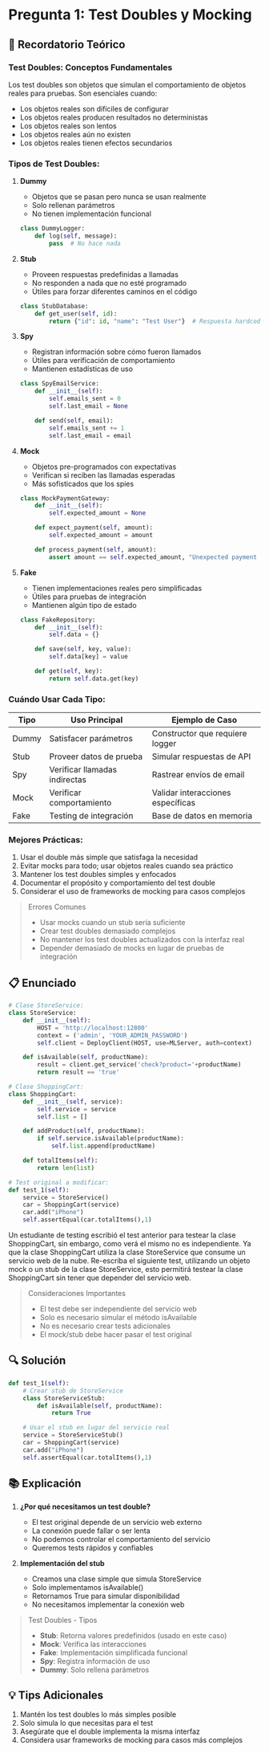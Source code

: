 # Pregunta 1: Test Doubles y Mocking

## 📖 Recordatorio Teórico

### Test Doubles: Conceptos Fundamentales

Los test doubles son objetos que simulan el comportamiento de objetos reales para pruebas. Son esenciales cuando:

- Los objetos reales son difíciles de configurar
- Los objetos reales producen resultados no deterministas
- Los objetos reales son lentos
- Los objetos reales aún no existen
- Los objetos reales tienen efectos secundarios

### Tipos de Test Doubles:

1. **Dummy**

   - Objetos que se pasan pero nunca se usan realmente
   - Solo rellenan parámetros
   - No tienen implementación funcional

   ```python
   class DummyLogger:
       def log(self, message):
           pass  # No hace nada
   ```

2. **Stub**

   - Proveen respuestas predefinidas a llamadas
   - No responden a nada que no esté programado
   - Útiles para forzar diferentes caminos en el código

   ```python
   class StubDatabase:
       def get_user(self, id):
           return {"id": id, "name": "Test User"}  # Respuesta hardcodeada
   ```

3. **Spy**

   - Registran información sobre cómo fueron llamados
   - Útiles para verificación de comportamiento
   - Mantienen estadísticas de uso

   ```python
   class SpyEmailService:
       def __init__(self):
           self.emails_sent = 0
           self.last_email = None

       def send(self, email):
           self.emails_sent += 1
           self.last_email = email
   ```

4. **Mock**

   - Objetos pre-programados con expectativas
   - Verifican si reciben las llamadas esperadas
   - Más sofisticados que los spies

   ```python
   class MockPaymentGateway:
       def __init__(self):
           self.expected_amount = None

       def expect_payment(self, amount):
           self.expected_amount = amount

       def process_payment(self, amount):
           assert amount == self.expected_amount, "Unexpected payment amount"
   ```

5. **Fake**

   - Tienen implementaciones reales pero simplificadas
   - Útiles para pruebas de integración
   - Mantienen algún tipo de estado

   ```python
   class FakeRepository:
       def __init__(self):
           self.data = {}

       def save(self, key, value):
           self.data[key] = value

       def get(self, key):
           return self.data.get(key)
   ```

### Cuándo Usar Cada Tipo:

| Tipo  | Uso Principal                 | Ejemplo de Caso                   |
| ----- | ----------------------------- | --------------------------------- |
| Dummy | Satisfacer parámetros         | Constructor que requiere logger   |
| Stub  | Proveer datos de prueba       | Simular respuestas de API         |
| Spy   | Verificar llamadas indirectas | Rastrear envíos de email          |
| Mock  | Verificar comportamiento      | Validar interacciones específicas |
| Fake  | Testing de integración        | Base de datos en memoria          |

### Mejores Prácticas:

1. Usar el double más simple que satisfaga la necesidad
2. Evitar mocks para todo; usar objetos reales cuando sea práctico
3. Mantener los test doubles simples y enfocados
4. Documentar el propósito y comportamiento del test double
5. Considerar el uso de frameworks de mocking para casos complejos

> Errores Comunes
>
> - Usar mocks cuando un stub sería suficiente
> - Crear test doubles demasiado complejos
> - No mantener los test doubles actualizados con la interfaz real
> - Depender demasiado de mocks en lugar de pruebas de integración

## 📋 Enunciado

```python
# Clase StoreService:
class StoreService:
    def __init__(self):
        HOST = 'http://localhost:12800'
        context = ('admin', 'YOUR_ADMIN_PASSWORD')
        self.client = DeployClient(HOST, use=MLServer, auth=context)

    def isAvailable(self, productName):
        result = client.get_service('check?product='+productName)
        return result == 'true'

# Clase ShoppingCart:
class ShoppingCart:
    def __init__(self, service):
        self.service = service
        self.list = []

    def addProduct(self, productName):
        if self.service.isAvailable(productName):
            self.list.append(productName)

    def totalItems(self):
        return len(list)

# Test original a modificar:
def test_1(self):
    service = StoreService()
    car = ShoppingCart(service)
    car.add("iPhone")
    self.assertEqual(car.totalItems(),1)
```

Un estudiante de testing escribió el test anterior para testear la clase ShoppingCart, sin embargo, como verá el mismo no es independiente. Ya que la clase ShoppingCart utiliza la clase StoreService que consume un servicio web de la nube. Re-escriba el siguiente test, utilizando un objeto mock o un stub de la clase StoreService, esto permitirá testear la clase ShoppingCart sin tener que depender del servicio web.

> Consideraciones Importantes
>
> - El test debe ser independiente del servicio web
> - Solo es necesario simular el método isAvailable
> - No es necesario crear tests adicionales
> - El mock/stub debe hacer pasar el test original

## 🔍 Solución

```python
def test_1(self):
    # Crear stub de StoreService
    class StoreServiceStub:
        def isAvailable(self, productName):
            return True

    # Usar el stub en lugar del servicio real
    service = StoreServiceStub()
    car = ShoppingCart(service)
    car.add("iPhone")
    self.assertEqual(car.totalItems(),1)
```

## 📚 Explicación

1. **¿Por qué necesitamos un test double?**

   - El test original depende de un servicio web externo
   - La conexión puede fallar o ser lenta
   - No podemos controlar el comportamiento del servicio
   - Queremos tests rápidos y confiables

2. **Implementación del stub**
   - Creamos una clase simple que simula StoreService
   - Solo implementamos isAvailable()
   - Retornamos True para simular disponibilidad
   - No necesitamos implementar la conexión web

> Test Doubles - Tipos
>
> - **Stub**: Retorna valores predefinidos (usado en este caso)
> - **Mock**: Verifica las interacciones
> - **Fake**: Implementación simplificada funcional
> - **Spy**: Registra información de uso
> - **Dummy**: Solo rellena parámetros

## 💡 Tips Adicionales

1. Mantén los test doubles lo más simples posible
2. Solo simula lo que necesitas para el test
3. Asegúrate que el double implementa la misma interfaz
4. Considera usar frameworks de mocking para casos más complejos
